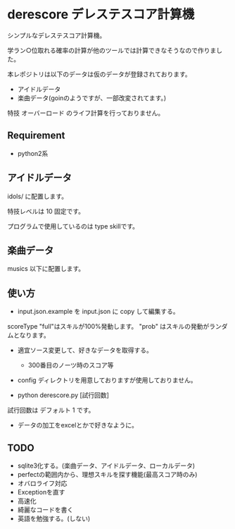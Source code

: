 # derescore デレステスコア計算機

シンプルなデレステスコア計算機。

学ラン○位取れる確率の計算が他のツールでは計算できなそうなので作りました。

本レポジトリは以下のデータは仮のデータが登録されております。

* アイドルデータ
* 楽曲データ(goinのようですが、一部改変されてます。)

特技 オーバーロード のライフ計算を行っておりません。

## Requirement

* python2系

## アイドルデータ

idols/ に配置します。

特技レベルは 10 固定です。

プログラムで使用しているのは type  skillです。

## 楽曲データ

musics 以下に配置します。

## 使い方

* input.json.example を input.json に copy して編集する。

scoreType "full"はスキルが100%発動します。
"prob" はスキルの発動がランダムとなります。

* 適宜ソース変更して、好きなデータを取得する。
    * 300番目のノーツ時のスコア等

* config ディレクトリを用意しておりますが使用しておりません。

* python derescore.py [試行回数]

試行回数は デフォルト 1 です。

* データの加工をexcelとかで好きなように。

## TODO

* sqlite3化する。(楽曲データ、アイドルデータ、ローカルデータ)
* perfectの範囲内から、理想スキルを探す機能(最高スコア時のみ)
* オバロライフ対応
* Exceptionを直す
* 高速化
* 綺麗なコードを書く
* 英語を勉強する。(しない)
